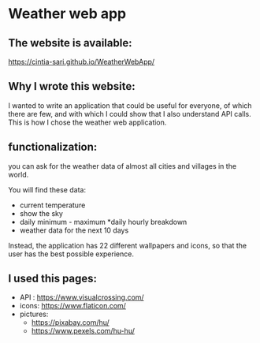 # Weather web app

## The website is available:

https://cintia-sari.github.io/WeatherWebApp/

## Why I wrote this website:

I wanted to write an application that could be useful for everyone, of which there are few, and with which I could show that I also understand API calls. This is how I chose the weather web application.

## functionalization:
you can ask for the weather data of almost all cities and villages in the world.

You will find these data:
* current temperature
* show the sky
* daily minimum - maximum
*daily hourly breakdown
* weather data for the next 10 days

Instead, the application has 22 different wallpapers and icons, so that the user has the best possible experience.
## I used this pages:

* API : https://www.visualcrossing.com/
* icons: https://www.flaticon.com/
* pictures:
  * https://pixabay.com/hu/
  * https://www.pexels.com/hu-hu/ 
